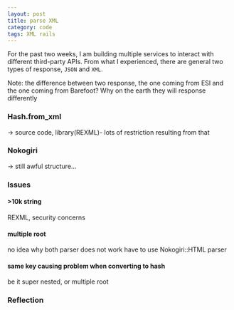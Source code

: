 ```yaml
---
layout: post
title: parse XML
category: code
tags: XML rails
---
```


For the past two weeks, I am building multiple services to interact with different third-party APIs. From what I experienced, there are general two types of response, `JSON` and `XML`.  

<!--more-->

Note: the difference between two response, the one coming from ESI and the one coming from Barefoot? Why on the earth they will response differently

### Hash.from_xml
-> source code, library(REXML)- lots of restriction resulting from that
### Nokogiri
-> still awful structure...
### Issues
#### >10k string
REXML, security concerns
#### multiple root
no idea why both parser does not work
have to use Nokogiri::HTML parser
#### same key causing problem when converting to hash
be it super nested, or multiple root
### Reflection